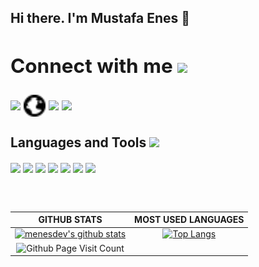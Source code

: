<h2>Hi there. I'm Mustafa Enes 👋<h2> 

<div size='20px'> 
<h2 align='left'> Connect with me <img src='https://raw.githubusercontent.com/ShahriarShafin/ShahriarShafin/main/Assets/handshake.gif' width="80px"> </h2>
<p align='left'>
<a href = 'https://www.linkedin.com/in/menesdev/'> <img width = '35px' align= 'center' src="https://raw.githubusercontent.com/rahulbanerjee26/githubAboutMeGenerator/main/icons/linked-in-alt.svg"/></a> 
<a href = 'https://medium.com/@enes.guneruz'> <img width = '35px' align= 'center' src="https://raw.githubusercontent.com/iconic/open-iconic/master/svg/globe.svg"/></a> 
<a href = 'https://github.com/menesdev'> <img width = '35px' align= 'center' src="https://raw.githubusercontent.com/rahulbanerjee26/githubAboutMeGenerator/main/icons/github.svg"/></a> 
<a href = 'mailto:mustafaguneruz19@gmail.com'> <img width = '35px' align= 'center' src="https://cdn.jsdelivr.net/npm/simple-icons@v3/icons/gmail.svg"/></a> 
  


</p>
</div>

<h2 align='left''> Languages and Tools <img src = "https://media2.giphy.com/media/QssGEmpkyEOhBCb7e1/giphy.gif?cid=ecf05e47a0n3gi1bfqntqmob8g9aid1oyj2wr3ds3mg700bl&rid=giphy.gif" width = 30px> </h2>
<p align='left'>
<img width ='44px' align='center' src ='https://raw.githubusercontent.com/rahulbanerjee26/githubAboutMeGenerator/main/icons/git.svg'>
<img width ='44px' align='center' src ='https://raw.githubusercontent.com/rahulbanerjee26/githubAboutMeGenerator/main/icons/github.svg'>
<img width ='44px' align='center' src='https://camo.githubusercontent.com/52045ed9d775b4ac9286e51c28b878edca6bb1750815b423c8d06c7976040ab7/68747470733a2f2f6d617274696e63686176657a2e6769746875622e696f2f4173736574732f4c6f676f732f6373686172702e737667'>
<img width ='44px' align='center' src ='https://pics.freeicons.io/uploads/icons/png/14621971553750220-512.png'>
<img width ='44px' align='center' src ='https://cdn.iconscout.com/icon/free/png-512/c-programming-569564.png'>
<img width ='44px' align='center' src ='https://cdn.iconscout.com/icon/free/png-256/ruby-226055.png'>
<img width ='44px' align='center' src ='https://toppng.com/uploads/preview/database-database-icon-11563207079binxarjjyp.png'>                                                                                                    
                                                                                                    
<br />
</p>
<br />
<br />

|GITHUB STATS|MOST USED LANGUAGES|
|:---:|:---:|
|[![menesdev's github stats](https://github-readme-stats.vercel.app/api?username=menesdev&count_private=true&show_icons=true&theme=tokyonight)](https://github.com/menesdev/github-readme-stats)|[![Top Langs](https://github-readme-stats.vercel.app/api/top-langs/?username=menesdev&hide=Rich%20Text%20Format,scheme,scss,javascript,vim%20script&langs_count=10&&exclude_repo=blueprintcode-scalatra-wip-temp-example-2018-02-01,blueprintcode-react-wip-temp-example-2018-02-01,javascript-playground-wip-temp-examples&layout=compact&theme=tokyonight)](https://github.com/SelimHorri/github-readme-stats)|
|![Github Page Visit Count](https://komarev.com/ghpvc/?username=menesdev)||

<!-- BLOG-POST-LIST:START 
<h2 align='left'> My GitHub Stats <img src='https://media1.giphy.com/media/du3J3cXyzhj75IOgvA/giphy.gif?cid=ecf05e47x2g034i9pzwtzzsd3xgg2w9nr94t4tflbbgo3008&rid=giphy.gif' width='30px'> </h2>
<a href="https://github.com/anuraghazra/github-readme-stats">
<img src="https://github-readme-stats.vercel.app/api?username=menesdev&count_private=true&show_icons=true&theme=default" />
</a>
<a href="https://github.com/anuraghazra/convoychat">
<img src="https://github-readme-stats.vercel.app/api/top-langs/?username=menesdev&theme=default" />
</a>
</div>
-->
<!-- BLOG-POST-LIST:END -->



